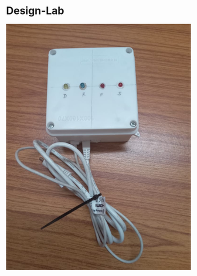 # Design-Lab
![Design Lab](https://raw.githubusercontent.com/Roverbk/Design-Lab-/main/design_lab.jpg)

